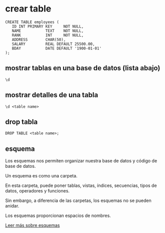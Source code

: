 # crear table
```
CREATE TABLE employees (
   ID INT PRIMARY KEY     NOT NULL,
   NAME           TEXT    NOT NULL,
   RANK           INT     NOT NULL,
   ADDRESS        CHAR(50),
   SALARY         REAL DEFAULT 25500.00,
   BDAY			  DATE DEFAULT '1900-01-01'
);
```

## mostrar tablas en una base de datos (lista abajo)
```
\d
```

## mostrar detalles de una tabla
```
\d <table name>
```

## drop tabla
```
DROP TABLE <table name>;
```

## esquema
Los esquemas nos permiten organizar nuestra base de datos y código de base de datos.

Un esquema es como una carpeta.

En esta carpeta, puede poner tablas, vistas, índices, secuencias, tipos de datos, operadores y funciones.

Sin embargo, a diferencia de las carpetas, los esquemas no se pueden anidar.

Los esquemas proporcionan espacios de nombres.

[Leer más sobre esquemas](https://www.tutorialspoint.com/postgresql/postgresql_schema.htm)
